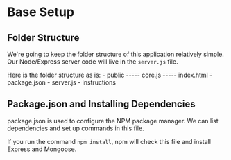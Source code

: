 # Base Setup

## Folder Structure

We're going to keep the folder structure of this application relatively simple. Our Node/Express server code will live in the `server.js` file. 

Here is the folder structure as is:
    - public         <!-- holds our front-end Angular files -->
    ----- core.js    <!-- Angular code -->
    ----- index.html <!-- main HTML view -->
    - package.json   <!-- npm configuration file -->
    - server.js      <!-- Backend Node file -->
    - instructions   <!-- Step by Step guide to building this application-->

## Package.json and Installing Dependencies

package.json is used to configure the NPM package manager. We can list dependencies and set up commands in this file. 

If you run the command `npm install`, npm will check this file and install Express and Mongoose.

 